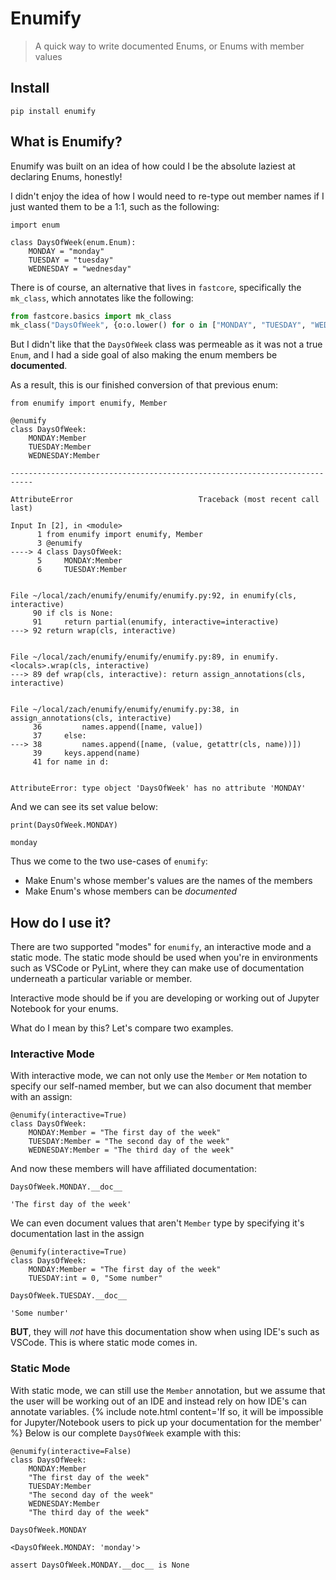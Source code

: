 # Enumify
> A quick way to write documented Enums, or Enums with member values


## Install

`pip install enumify`

## What is Enumify?

Enumify was built on an idea of how could I be the absolute laziest at declaring Enums, honestly!

I didn't enjoy the idea of how I would need to re-type out member names if I just wanted them to be a 1:1, such as the following:

```
import enum

class DaysOfWeek(enum.Enum):
    MONDAY = "monday"
    TUESDAY = "tuesday"
    WEDNESDAY = "wednesday"
```

There is of course, an alternative that lives in `fastcore`, specifically the `mk_class`, which annotates like the following:
```python
from fastcore.basics import mk_class
mk_class("DaysOfWeek", {o:o.lower() for o in ["MONDAY", "TUESDAY", "WEDNESDAY"]})
```

But I didn't like that the `DaysOfWeek` class was permeable as it was not a true `Enum`, and I had a side goal of also making the enum members be **documented**.

As a result, this is our finished conversion of that previous enum:

```
from enumify import enumify, Member

@enumify
class DaysOfWeek:
    MONDAY:Member
    TUESDAY:Member
    WEDNESDAY:Member
```


    ---------------------------------------------------------------------------

    AttributeError                            Traceback (most recent call last)

    Input In [2], in <module>
          1 from enumify import enumify, Member
          3 @enumify
    ----> 4 class DaysOfWeek:
          5     MONDAY:Member
          6     TUESDAY:Member


    File ~/local/zach/enumify/enumify/enumify.py:92, in enumify(cls, interactive)
         90 if cls is None:
         91     return partial(enumify, interactive=interactive)
    ---> 92 return wrap(cls, interactive)


    File ~/local/zach/enumify/enumify/enumify.py:89, in enumify.<locals>.wrap(cls, interactive)
    ---> 89 def wrap(cls, interactive): return assign_annotations(cls, interactive)


    File ~/local/zach/enumify/enumify/enumify.py:38, in assign_annotations(cls, interactive)
         36         names.append([name, value])
         37     else:
    ---> 38         names.append([name, (value, getattr(cls, name))])
         39     keys.append(name)
         41 for name in d:


    AttributeError: type object 'DaysOfWeek' has no attribute 'MONDAY'


And we can see its set value below:

```
print(DaysOfWeek.MONDAY)
```

    monday


Thus we come to the two use-cases of `enumify`:
- Make Enum's whose member's values are the names of the members
- Make Enum's whose members can be *documented*

## How do I use it?

There are two supported "modes" for `enumify`, an interactive mode and a static mode. The static mode should be used when you're in environments such as VSCode or PyLint, where they can make use of documentation underneath a particular variable or member. 

Interactive mode should be if you are developing or working out of Jupyter Notebook for your enums.

What do I mean by this? Let's compare two examples.

### Interactive Mode

With interactive mode, we can not only use the `Member` or `Mem` notation to specify our self-named member, but we can also document that member with an assign:

```
@enumify(interactive=True)
class DaysOfWeek:
    MONDAY:Member = "The first day of the week"
    TUESDAY:Member = "The second day of the week"
    WEDNESDAY:Member = "The third day of the week"
```

And now these members will have affiliated documentation:

```
DaysOfWeek.MONDAY.__doc__
```




    'The first day of the week'



We can even document values that aren't `Member` type by specifying it's documentation last in the assign

```
@enumify(interactive=True)
class DaysOfWeek:
    MONDAY:Member = "The first day of the week"
    TUESDAY:int = 0, "Some number"
```

```
DaysOfWeek.TUESDAY.__doc__
```




    'Some number'



**BUT**, they will *not* have this documentation show when using IDE's such as VSCode. This is where static mode comes in.

### Static Mode

With static mode, we can still use the `Member` annotation, but we assume that the user will be working out of an IDE and instead rely on how IDE's can annotate variables.
{% include note.html content='If so, it will be impossible for Jupyter/Notebook users to pick up your documentation for the member' %}
Below is our complete `DaysOfWeek` example with this:

```
@enumify(interactive=False)
class DaysOfWeek:
    MONDAY:Member
    "The first day of the week"
    TUESDAY:Member
    "The second day of the week"
    WEDNESDAY:Member
    "The third day of the week"
```

```
DaysOfWeek.MONDAY
```




    <DaysOfWeek.MONDAY: 'monday'>



```
assert DaysOfWeek.MONDAY.__doc__ is None
```
